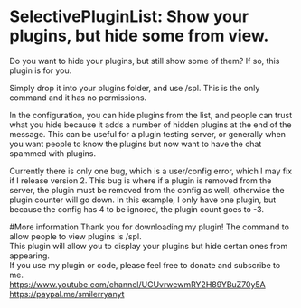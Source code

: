 # SelectivePluginList: Show your plugins, but hide some from view.

Do you want to hide your plugins, but still show some of them? If so, this plugin is for you.

Simply drop it into your plugins folder, and use /spl.
This is the only command and it has no permissions.

In the configuration, you can hide plugins from the list, and people can trust what you hide because it adds a number of hidden plugins at the end of the message.
This can be useful for a plugin testing server, or generally when you want people to know the plugins but now want to have the chat spammed with plugins.

Currently there is only one bug, which is a user/config error, which I may fix if I release version 2.
This bug is where if a plugin is removed from the server, the plugin must be removed from the config as well, otherwise the plugin counter will go down.
In this example, I only have one plugin, but because the config has 4 to be ignored, the plugin count goes to -3.

#More information
Thank you for downloading my plugin! The command to allow people to view plugins is /spl.<br>
This plugin will allow you to display your plugins but hide certan ones from appearing.<br>
If you use my plugin or code, please feel free to donate and subscribe to me.<br>
https://www.youtube.com/channel/UCUvrwewmRY2H89YBuZ70y5A<br>
https://paypal.me/smilerryanyt<br>
